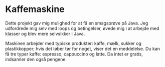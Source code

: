 # Kaffemaskine

Dette projekt gav mig mulighed for at få en smagsprøve på Java. Jeg udfordrede mig selv med loops og betingelser, øvede mig i at arbejde med klasser og blev mere selvsikker i Java.

Maskinen arbejder med typiske produkter: kaffe, mælk, sukker og plastikkopper; hvis det løber tør for noget, viser det en meddelelse. Du kan få tre typer kaffe: espresso, cappuccino og latte. Da intet er gratis, indsamler den også pengene.
